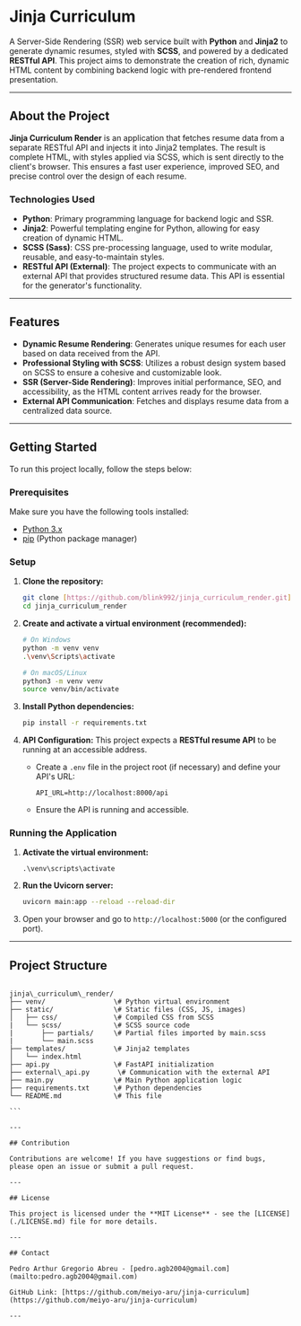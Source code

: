 # Jinja Curriculum

A Server-Side Rendering (SSR) web service built with **Python** and **Jinja2** to generate dynamic resumes, styled with **SCSS**, and powered by a dedicated **RESTful API**. This project aims to demonstrate the creation of rich, dynamic HTML content by combining backend logic with pre-rendered frontend presentation.

---

## About the Project

**Jinja Curriculum Render** is an application that fetches resume data from a separate RESTful API and injects it into Jinja2 templates. The result is complete HTML, with styles applied via SCSS, which is sent directly to the client's browser. This ensures a fast user experience, improved SEO, and precise control over the design of each resume.

### Technologies Used

* **Python**: Primary programming language for backend logic and SSR.
* **Jinja2**: Powerful templating engine for Python, allowing for easy creation of dynamic HTML.
* **SCSS (Sass)**: CSS pre-processing language, used to write modular, reusable, and easy-to-maintain styles.
* **RESTful API (External)**: The project expects to communicate with an external API that provides structured resume data. This API is essential for the generator's functionality.

---

## Features

* **Dynamic Resume Rendering**: Generates unique resumes for each user based on data received from the API.
* **Professional Styling with SCSS**: Utilizes a robust design system based on SCSS to ensure a cohesive and customizable look.
* **SSR (Server-Side Rendering)**: Improves initial performance, SEO, and accessibility, as the HTML content arrives ready for the browser.
* **External API Communication**: Fetches and displays resume data from a centralized data source.

---

## Getting Started

To run this project locally, follow the steps below:

### Prerequisites

Make sure you have the following tools installed:

* [Python 3.x](https://www.python.org/downloads/)
* [pip](https://pip.pypa.io/en/stable/installation/) (Python package manager)

### Setup

1.  **Clone the repository:**

    ```bash
    git clone [https://github.com/blink992/jinja_curriculum_render.git](https://github.com/blink992/jinja_curriculum_render.git)
    cd jinja_curriculum_render
    ```

2.  **Create and activate a virtual environment (recommended):**

    ```bash
    # On Windows
    python -m venv venv
    .\venv\Scripts\activate

    # On macOS/Linux
    python3 -m venv venv
    source venv/bin/activate
    ```

3.  **Install Python dependencies:**

    ```bash
    pip install -r requirements.txt
    ```

4.  **API Configuration:**
    This project expects a **RESTful resume API** to be running at an accessible address.

    * Create a `.env` file in the project root (if necessary) and define your API's URL:
        ```
        API_URL=http://localhost:8000/api
        ```
    * Ensure the API is running and accessible.

### Running the Application

1.  **Activate the virtual environment:**
    ```
    .\venv\scripts\activate
    ```
3.  **Run the Uvicorn server:**
    ```bash
    uvicorn main:app --reload --reload-dir
    ```
4.  Open your browser and go to `http://localhost:5000` (or the configured port).

---

## Project Structure

````

jinja\_curriculum\_render/
├── venv/                 \# Python virtual environment
├── static/               \# Static files (CSS, JS, images)
│   ├── css/              \# Compiled CSS from SCSS
|   └── scss/             \# SCSS source code
|       ├── partials/     \# Partial files imported by main.scss
|       └── main.scss
├── templates/            \# Jinja2 templates
│   └── index.html
├── api.py                \# FastAPI initialization
├── external\_api.py       \# Communication with the external API
├── main.py               \# Main Python application logic
├── requirements.txt      \# Python dependencies
└── README.md             \# This file

```

---

## Contribution

Contributions are welcome! If you have suggestions or find bugs, please open an issue or submit a pull request.

---

## License

This project is licensed under the **MIT License** - see the [LICENSE](./LICENSE.md) file for more details.

---

## Contact

Pedro Arthur Gregorio Abreu - [pedro.agb2004@gmail.com](mailto:pedro.agb2004@gmail.com)

GitHub Link: [https://github.com/meiyo-aru/jinja-curriculum](https://github.com/meiyo-aru/jinja-curriculum)

---
